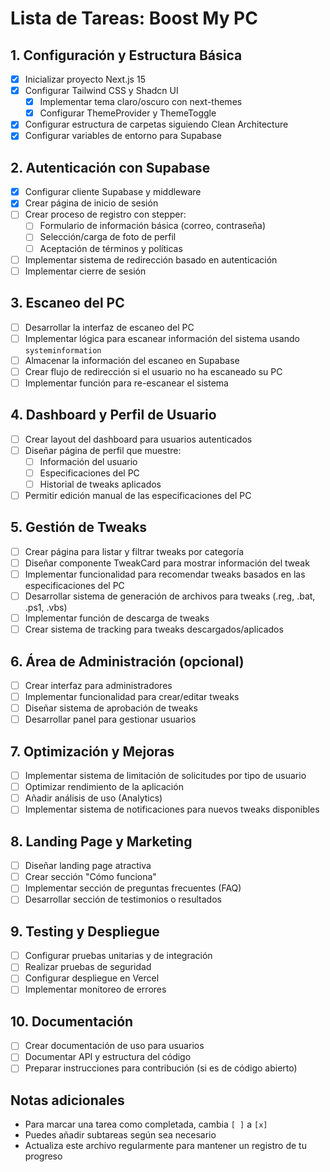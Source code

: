 # Lista de Tareas: Boost My PC

## 1. Configuración y Estructura Básica

- [x] Inicializar proyecto Next.js 15
- [x] Configurar Tailwind CSS y Shadcn UI
  - [x] Implementar tema claro/oscuro con next-themes
  - [x] Configurar ThemeProvider y ThemeToggle
- [x] Configurar estructura de carpetas siguiendo Clean Architecture
- [x] Configurar variables de entorno para Supabase

## 2. Autenticación con Supabase

- [x] Configurar cliente Supabase y middleware
- [x] Crear página de inicio de sesión
- [ ] Crear proceso de registro con stepper:
  - [ ] Formulario de información básica (correo, contraseña)
  - [ ] Selección/carga de foto de perfil
  - [ ] Aceptación de términos y políticas
- [ ] Implementar sistema de redirección basado en autenticación
- [ ] Implementar cierre de sesión

## 3. Escaneo del PC

- [ ] Desarrollar la interfaz de escaneo del PC
- [ ] Implementar lógica para escanear información del sistema usando `systeminformation`
- [ ] Almacenar la información del escaneo en Supabase
- [ ] Crear flujo de redirección si el usuario no ha escaneado su PC
- [ ] Implementar función para re-escanear el sistema

## 4. Dashboard y Perfil de Usuario

- [ ] Crear layout del dashboard para usuarios autenticados
- [ ] Diseñar página de perfil que muestre:
  - [ ] Información del usuario
  - [ ] Especificaciones del PC
  - [ ] Historial de tweaks aplicados
- [ ] Permitir edición manual de las especificaciones del PC

## 5. Gestión de Tweaks

- [ ] Crear página para listar y filtrar tweaks por categoría
- [ ] Diseñar componente TweakCard para mostrar información del tweak
- [ ] Implementar funcionalidad para recomendar tweaks basados en las especificaciones del PC
- [ ] Desarrollar sistema de generación de archivos para tweaks (.reg, .bat, .ps1, .vbs)
- [ ] Implementar función de descarga de tweaks
- [ ] Crear sistema de tracking para tweaks descargados/aplicados

## 6. Área de Administración (opcional)

- [ ] Crear interfaz para administradores
- [ ] Implementar funcionalidad para crear/editar tweaks
- [ ] Diseñar sistema de aprobación de tweaks
- [ ] Desarrollar panel para gestionar usuarios

## 7. Optimización y Mejoras

- [ ] Implementar sistema de limitación de solicitudes por tipo de usuario
- [ ] Optimizar rendimiento de la aplicación
- [ ] Añadir análisis de uso (Analytics)
- [ ] Implementar sistema de notificaciones para nuevos tweaks disponibles

## 8. Landing Page y Marketing

- [ ] Diseñar landing page atractiva
- [ ] Crear sección "Cómo funciona"
- [ ] Implementar sección de preguntas frecuentes (FAQ)
- [ ] Desarrollar sección de testimonios o resultados

## 9. Testing y Despliegue

- [ ] Configurar pruebas unitarias y de integración
- [ ] Realizar pruebas de seguridad
- [ ] Configurar despliegue en Vercel
- [ ] Implementar monitoreo de errores

## 10. Documentación

- [ ] Crear documentación de uso para usuarios
- [ ] Documentar API y estructura del código
- [ ] Preparar instrucciones para contribución (si es de código abierto)

## Notas adicionales

- Para marcar una tarea como completada, cambia `[ ]` a `[x]`
- Puedes añadir subtareas según sea necesario
- Actualiza este archivo regularmente para mantener un registro de tu progreso 